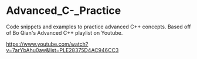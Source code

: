 # Advanced_C-_Practice
Code snippets and examples to practice advanced C++ concepts.  Based off of Bo Qian's Advanced C++ playlist on Youtube.

https://www.youtube.com/watch?v=7arYbAhu0aw&list=PLE28375D4AC946CC3
